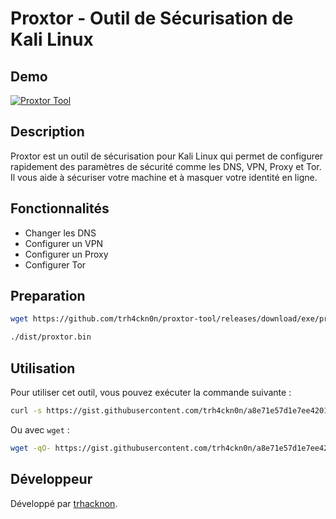 # Proxtor - Outil de Sécurisation de Kali Linux

## Demo

[![Proxtor Tool](https://img.shields.io/badge/🔒%20Proxtor-Sécurise%20Kali%20Linux-blue?style=for-the-badge)](https://trh4ckn0n.github.io/proxtor-tool/)

## Description

Proxtor est un outil de sécurisation pour Kali Linux qui permet de configurer rapidement des paramètres de sécurité comme les DNS, VPN, Proxy et Tor. Il vous aide à sécuriser votre machine et à masquer votre identité en ligne.

## Fonctionnalités

- Changer les DNS
- Configurer un VPN
- Configurer un Proxy
- Configurer Tor

## Preparation

```bash
wget https://github.com/trh4ckn0n/proxtor-tool/releases/download/exe/proxtor.zip && unzip proxtor.zip
```

```bash
./dist/proxtor.bin
```

## Utilisation

Pour utiliser cet outil, vous pouvez exécuter la commande suivante :

```bash
curl -s https://gist.githubusercontent.com/trh4ckn0n/a8e71e57d1e7ee42013f1713ac1a5ac8/raw/dc19399c6875d871bc6f395aafa3670f4dca86de/proxtor.py | python3
```

Ou avec `wget` :

```bash
wget -qO- https://gist.githubusercontent.com/trh4ckn0n/a8e71e57d1e7ee42013f1713ac1a5ac8/raw/dc19399c6875d871bc6f395aafa3670f4dca86de/proxtor.py | python3
```

## Développeur

Développé par [trhacknon](https://github.com/trh4ckn0n).
